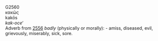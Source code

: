 <body>
  <p>G2560<br>  κακῶς  <br> kakōs  <br><i>kak-oce‘ </i><br>Adverb from <a href="g2556.htm">2556</a>  <i>badly</i> (physically or morally): - amiss, diseased, evil, grievously, miserably, sick, sore.<br></p>
 </body>